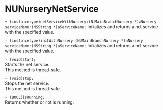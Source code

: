 # NUNurseryNetService

`+ (instancetype)netServiceWithNursery:(NUMainBranchNursery *)aNursery serviceName:(NSString *)aServiceName;`
Initializes and returns a net service with the specified value.

`- (instancetype)initWithNursery:(NUMainBranchNursery *)aNursery serviceName:(NSString *)aServiceName;`
Initializes and returns a net service with the specified value.

`- (void)start;`  
Starts the net service.  
This method is thread-safe.

`- (void)stop;`  
Stops the net service.  
This method is thread-safe.

`- (BOOL)isRunning;`  
Returns whether or not is running.